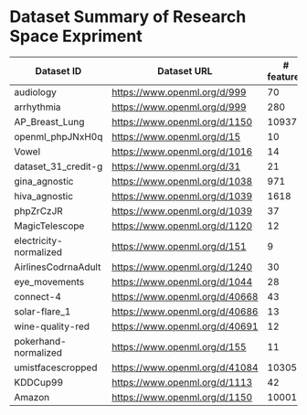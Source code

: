 # Dataset Summary of Research Space Expriment
| Dataset ID    | Dataset URL   | # features   | # instances   | # classes     |
| ---| --- |--- | --- | --- |
|     audiology   | https://www.openml.org/d/999 |70| 226  |2|
|     arrhythmia   | https://www.openml.org/d/999 |280 | 452  |2|
|     AP_Breast_Lung  |https://www.openml.org/d/1150|10937 | 470  |2|
|     openml_phpJNxH0q     | https://www.openml.org/d/15  |10 | 699  |2  |
|     Vowel     | https://www.openml.org/d/1016  |14 | 990  |2  |
|     dataset_31_credit-g     | https://www.openml.org/d/31 |21| 1000  |2  |
|     gina_agnostic  |https://www.openml.org/d/1038|971 | 3468  |2|
|     hiva_agnostic  |https://www.openml.org/d/1039|1618 | 4229  |2|
|     phpZrCzJR  |https://www.openml.org/d/1039|37 | 5100  |2|
|     MagicTelescope    | https://www.openml.org/d/1120 |12| 19020  |2|
|     electricity-normalized    | https://www.openml.org/d/151 |9| 45312  |2|
|     AirlinesCodrnaAdult    | https://www.openml.org/d/1240  |30| 1076790  |2|
|     eye_movements   | https://www.openml.org/d/1044 |28| 10936  |3|
|     connect-4  |https://www.openml.org/d/40668|43 | 67557  |3|
|     solar-flare_1     | https://www.openml.org/d/40686  |13| 315  |5  |
|     wine-quality-red    | https://www.openml.org/d/40691  |12| 1599  |6 |
|     pokerhand-normalized    | https://www.openml.org/d/155 |11| 829201  |10|
|     umistfacescropped  |https://www.openml.org/d/41084|10305 | 575  |20|
|     KDDCup99  |https://www.openml.org/d/1113|42 | 494020  |23|
|     Amazon  |https://www.openml.org/d/1150|10001 | 1500  |50|
